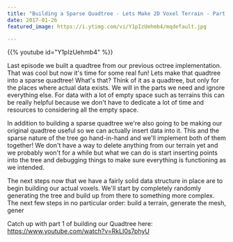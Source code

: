 ```yaml
---
title: "Building a Sparse Quadtree - Lets Make 2D Voxel Terrain - Part 2"
date: 2017-01-26
featured_image: https://i.ytimg.com/vi/Y1pIzUehmb4/mqdefault.jpg

---
```


{{% youtube id="Y1pIzUehmb4" %}}

Last episode we built a quadtree from our previous octree implementation. That was cool but now it's time for some real fun! Lets make that quadtree into a sparse quadtree! What's that? Think of it as a quadtree, but only for the places where actual data exists. We will in the parts we need and ignore everything else. For data with a lot of empty space such as terrains this can be really helpful because we don't have to dedicate a lot of time and resources to considering all the empty space.

In addition to building a sparse quadtree we're also going to be making our original quadtree useful so we can actually insert data into it. This and the sparse nature of the tree go hand-in-hand and we'll implement both of them together! We don't have a way to delete anything from our terrain yet and we probably won't for a while but what we can do is start inserting points into the tree and debugging things to make sure everything is functioning as we intended.

The next steps now that we have a fairly solid data structure in place are to begin building our actual voxels. We'll start by completely randomly generating the tree and build up from there to something more complex. The next few steps in no particular order: build a terrain, generate the mesh, gener

Catch up with part 1 of building our Quadtree here: https://www.youtube.com/watch?v=RkLI0s7phyU